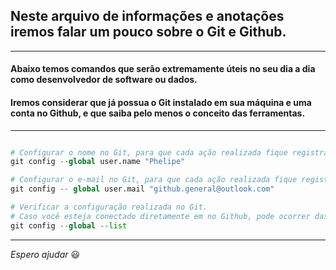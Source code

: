 ## Neste arquivo de informações e anotações iremos falar um pouco sobre o Git e Github. 

---

#### Abaixo temos comandos que serão extremamente úteis no seu dia a dia como desenvolvedor de software ou dados.

#### Iremos considerar que já possua o Git instalado em sua máquina e uma conta no Github, e que saiba pelo menos o conceito das ferramentas.

---

```python

# Configurar o nome no Git, para que cada ação realizada fique registrada no seu nome.
git config --global user.name "Phelipe"

# Configurar o e-mail no Git, para que cada ação realizada fique registrada no seu nome.
git config -- global user.mail "github.general@outlook.com"

# Verificar a configuração realizada no Git.
# Caso você esteja conectado diretamente em no Github, pode ocorrer das configurações assumirem as informações do servidor.
git config --global --list

```

---


_Espero ajudar_ :smiley:
